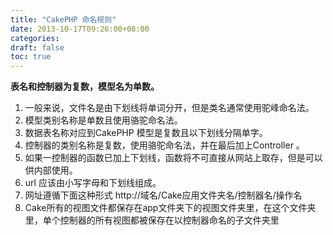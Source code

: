 ```yaml
---
title: "CakePHP 命名规则"
date: 2013-10-17T09:26:00+08:00
categories: 
draft: false
toc: true
---
```


**表名和控制器为复数，模型名为单数。**

  1. 一般来说，文件名是由下划线将单词分开，但是类名通常使用驼峰命名法。
  2. 模型类别名称是单数且使用骆驼命名法。
  3. 数据表名称对应到CakePHP 模型是复数且以下划线分隔单字。
  4. 控制器的类别名称是复数，使用骆驼命名法，并在最后加上Controller 。
  5. 如果一控制器的函数已加上下划线，函数将不可直接从网站上取存，但是可以供内部使用。
  6. url 应该由小写字母和下划线组成。
  7. 网址遵循下面这种形式 http://域名/Cake应用文件夹名/控制器名/操作名
  8. Cake所有的视图文件都保存在app文件夹下的视图文件夹里，在这个文件夹里，单个控制器的所有视图都被保存在以控制器命名的子文件夹里